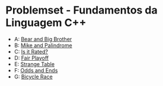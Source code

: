 # Problemset - Fundamentos da Linguagem C++
  * A: [Bear and Big Brother](https://codeforces.com/group/G19ss2enIt/contest/332236/problem/A)
  * B: [Mike and Palindrome](https://codeforces.com/group/G19ss2enIt/contest/332236/problem/B)
  * C: [Is it Rated?](https://codeforces.com/group/G19ss2enIt/contest/332236/problem/C)
  * D: [Fair Playoff](https://codeforces.com/group/G19ss2enIt/contest/332236/problem/D)
  * E: [Strange Table](https://codeforces.com/group/G19ss2enIt/contest/332236/problem/E)
  * F: [Odds and Ends](https://codeforces.com/group/G19ss2enIt/contest/332236/problem/F)
  * G: [Bicycle Race](https://codeforces.com/group/G19ss2enIt/contest/332236/problem/G)
